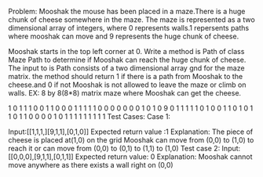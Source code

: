 Problem:
Mooshak the mouse has been placed in a maze.There is a huge chunk of cheese somewhere in the maze. The maze is represented as a two dimensional array of integers, where 0 represents walls.1 repersents paths where mooshak can move and 9 represents the huge chunk of cheese.




Mooshak starts in the top left corner at 0.
Write a method is Path of class Maze Path to determine if Mooshak can reach the huge chunk of cheese. The input to is Path consists of a two dimensional array gnd for the maze matrix. the method should return 1 if there is a path from Mooshak to the cheese.and 0 if not Mooshak is not allowed to leave the maze or climb on walls.
EX: 8 by 8(8*8) matrix maze where Mooshak can get the cheese.

1 0 1 1 1 0 0 1
1 0 0 0 1 1 1 1
1 0 0 0 0 0 0 0
1 0 1 0 9 0 1 1
1 1 1 0 1 0 0 1
1 0 1 0 1 1 0 1
1 0 0 0 0 1 0 1
1 1 1 1 1 1 1 1
Test Cases:
Case 1:


Input:[[1,1,1,][9,1,1],[0,1,0]]
Expected return value :1
Explanation:
The piece of cheese is placed at(1,0) on the grid Mooshak can move from (0,0) to (1,0) to reach it or can move from (0,0) to (0,1) to (1,1) to (1,0)
Test case 2:
Input: [[0,0,0],[9,1,1],[0,1,1]]
Expected return value: 0
Explanation:
Mooshak cannot move anywhere as there exists a wall right on (0,0)
